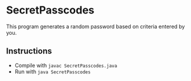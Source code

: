 # SecretPasscodes

This program generates a random password based on criteria entered by you.

Instructions
------------

- Compile with `javac SecretPasscodes.java`
- Run with `java SecretPasscodes`
